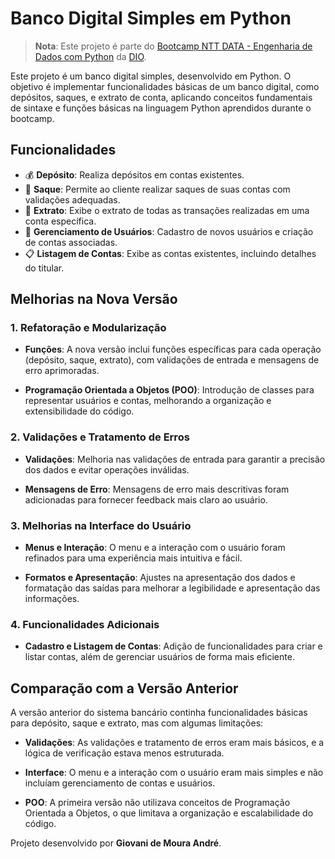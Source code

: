# Banco Digital Simples em Python

> **Nota**: Este projeto é parte do [Bootcamp NTT DATA - Engenharia de Dados com Python](https://www.dio.me/) da [DIO](https://www.dio.me/).

Este projeto é um banco digital simples, desenvolvido em Python. O objetivo é implementar funcionalidades básicas de um banco digital, como depósitos, saques, e extrato de conta, aplicando conceitos fundamentais de sintaxe e funções básicas na linguagem Python aprendidos durante o bootcamp.

## Funcionalidades

- 💰 **Depósito**: Realiza depósitos em contas existentes.
- 🏦 **Saque**: Permite ao cliente realizar saques de suas contas com validações adequadas.
- 📄 **Extrato**: Exibe o extrato de todas as transações realizadas em uma conta específica.
- 👥 **Gerenciamento de Usuários**: Cadastro de novos usuários e criação de contas associadas.
- 📋 **Listagem de Contas**: Exibe as contas existentes, incluindo detalhes do titular.

## Melhorias na Nova Versão

### 1. **Refatoração e Modularização**

- **Funções**: A nova versão inclui funções específicas para cada operação (depósito, saque, extrato), com validações de entrada e mensagens de erro aprimoradas.
  
- **Programação Orientada a Objetos (POO)**: Introdução de classes para representar usuários e contas, melhorando a organização e extensibilidade do código.

### 2. **Validações e Tratamento de Erros**

- **Validações**: Melhoria nas validações de entrada para garantir a precisão dos dados e evitar operações inválidas.

- **Mensagens de Erro**: Mensagens de erro mais descritivas foram adicionadas para fornecer feedback mais claro ao usuário.

### 3. **Melhorias na Interface do Usuário**

- **Menus e Interação**: O menu e a interação com o usuário foram refinados para uma experiência mais intuitiva e fácil.

- **Formatos e Apresentação**: Ajustes na apresentação dos dados e formatação das saídas para melhorar a legibilidade e apresentação das informações.

### 4. **Funcionalidades Adicionais**

- **Cadastro e Listagem de Contas**: Adição de funcionalidades para criar e listar contas, além de gerenciar usuários de forma mais eficiente.

## Comparação com a Versão Anterior

A versão anterior do sistema bancário continha funcionalidades básicas para depósito, saque e extrato, mas com algumas limitações:

- **Validações**: As validações e tratamento de erros eram mais básicos, e a lógica de verificação estava menos estruturada.

- **Interface**: O menu e a interação com o usuário eram mais simples e não incluíam gerenciamento de contas e usuários.

- **POO**: A primeira versão não utilizava conceitos de Programação Orientada a Objetos, o que limitava a organização e escalabilidade do código.


Projeto desenvolvido por **Giovani de Moura André**.

